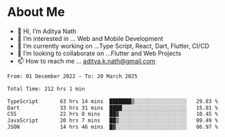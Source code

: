 # About Me

- 👋 Hi, I’m Aditya Nath
- 👀 I’m interested in ... Web and Mobile Development
- 🌱 I’m currently working on ...Type Script, React, Dart, Flutter, CI/CD
- 💞️ I’m looking to collaborate on ...Flutter and Web Projects
- 📫 How to reach me ... aditya.k.nath@gmail.com

<!--START_SECTION:waka-->

```txt
From: 01 December 2022 - To: 20 March 2025

Total Time: 212 hrs 1 min

TypeScript       63 hrs 14 mins  ███████▒░░░░░░░░░░░░░░░░░   29.83 %
Dart             33 hrs 31 mins  ████░░░░░░░░░░░░░░░░░░░░░   15.81 %
CSS              22 hrs 8 mins   ██▓░░░░░░░░░░░░░░░░░░░░░░   10.45 %
JavaScript       20 hrs 7 mins   ██▒░░░░░░░░░░░░░░░░░░░░░░   09.49 %
JSON             14 hrs 46 mins  █▓░░░░░░░░░░░░░░░░░░░░░░░   06.97 %
```

<!--END_SECTION:waka-->

<!---
kronosking007/kronosking007 is a ✨ special ✨ repository because its `README.md` (this file) appears on your GitHub profile.
You can click the Preview link to take a look at your changes.
--->
